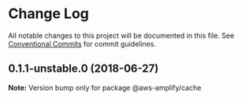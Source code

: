 # Change Log

All notable changes to this project will be documented in this file.
See [Conventional Commits](https://conventionalcommits.org) for commit guidelines.

<a name="0.1.1-unstable.0"></a>
## 0.1.1-unstable.0 (2018-06-27)




**Note:** Version bump only for package @aws-amplify/cache
